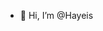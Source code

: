 - 👋 Hi, I’m @Hayeis

<!---
Hayeis/Hayeis is a ✨ special ✨ repository because its `README.md` (this file) appears on your GitHub profile.
You can click the Preview link to take a look at your changes.
--->
